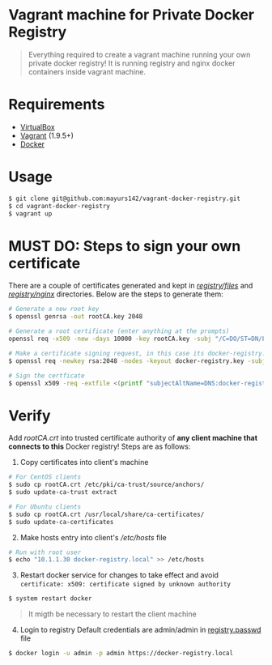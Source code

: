 # Vagrant machine for Private Docker Registry
>Everything required to create a vagrant machine running your own private docker registry!
>It is running registry and nginx docker containers inside vagrant machine.

# Requirements
  - [VirtualBox][1]
  - [Vagrant][2] (1.9.5+)
  - [Docker][5]

# Usage
```sh
$ git clone git@github.com:mayurs142/vagrant-docker-registry.git
$ cd vagrant-docker-registry
$ vagrant up
```

# MUST DO: Steps to sign your own certificate
There are a couple of certificates generated and kept in *[registry/files][3]* and *[registry/nginx][4]* directories.
Below are the steps to generate them:
```sh
# Generate a new root key
$ openssl genrsa -out rootCA.key 2048

# Generate a root certificate (enter anything at the prompts)
openssl req -x509 -new -days 10000 -key rootCA.key -subj "/C=DO/ST=DN/L=DN/O=Evaldez, Inc./CN=Evaldez Root CA" -out rootCA.crt

# Make a certificate signing request, in this case its docker-registry.local
$ openssl req -newkey rsa:2048 -nodes -keyout docker-registry.key -subj "/C=DO/ST=DN/L=DN/O=Evaldez, Inc./CN=*.example.com" -out docker-registry.local.csr

# Sign the certficate
$ openssl x509 -req -extfile <(printf "subjectAltName=DNS:docker-registry.local,DNS:docker-registry.local") -in docker-registry.local.csr -CA rootCA.crt -CAkey rootCA.key -CAcreateserial -out docker-registry.crt -days 10000
```

# Verify
Add *rootCA.crt* into trusted certificate authority of **any client machine that connects to this** Docker registry!
Steps are as follows:
1. Copy certificates into client's machine
```sh
# For CentOS clients
$ sudo cp rootCA.crt /etc/pki/ca-trust/source/anchors/
$ sudo update-ca-trust extract

# For Ubuntu clients
$ sudo cp rootCA.crt /usr/local/share/ca-certificates/
$ sudo update-ca-certificates
```
2. Make hosts entry into client's */etc/hosts* file
```sh
# Run with root user
$ echo "10.1.1.30 docker-registry.local" >> /etc/hosts
```
3. Restart docker service for changes to take effect and avoid `certificate: x509: certificate signed by unknown authority`
```sh
$ system restart docker
```
> It migth be necessary to restart the client machine
4. Login to registry
Default credentials are admin/admin in [registry.passwd][6] file
```sh
$ docker login -u admin -p admin https://docker-registry.local
```

[1]: https://www.virtualbox.org/wiki/Downloads
[2]: http://www.vagrantup.com/downloads.html
[3]: https://github.com/mayurs142/vagrant-docker-registry/tree/master/registry/files
[4]: https://github.com/mayurs142/vagrant-docker-registry/tree/master/registry/nginx
[5]: https://docs.docker.com/install/
[6]: https://github.com/mayurs142/vagrant-docker-registry/blob/master/registry/nginx/registry.passwd
